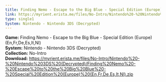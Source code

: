 ```yaml
---
title: Finding Nemo - Escape to the Big Blue - Special Edition (Europe) (En,Fr,De,Es,It,Nl)
link: https://myrient.erista.me/files/No-Intro/Nintendo%20-%20Nintendo%203DS%20(Decrypted)/Finding%20Nemo%20-%20Escape%20to%20the%20Big%20Blue%20-%20Special%20Edition%20(Europe)%20(En,Fr,De,Es,It,Nl).zip
type: single1
System: Nintendo - Nintendo 3DS (Decrypted)
---
```

<b>Game:</b> Finding Nemo - Escape to the Big Blue - Special Edition (Europe) (En,Fr,De,Es,It,Nl)<br>
<b>System:</b> Nintendo - Nintendo 3DS (Decrypted)<br>
<b>Collection:</b> No-Intro<br>
<b>Download:</b> https://myrient.erista.me/files/No-Intro/Nintendo%20-%20Nintendo%203DS%20(Decrypted)/Finding%20Nemo%20-%20Escape%20to%20the%20Big%20Blue%20-%20Special%20Edition%20(Europe)%20(En,Fr,De,Es,It,Nl).zip